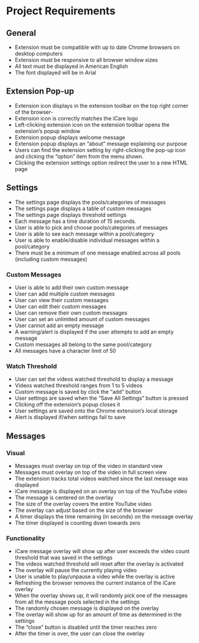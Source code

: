# Project Requirements

## General
- Extension must be compatible with up to date Chrome browsers on desktop computers
- Extension must be responsive to all browser window sizes
- All text must be displayed in American English
- The font displayed will be in Arial

## Extension Pop-up
- Extension icon displays in the extension toolbar on the top right corner of the browser- 
- Extension icon is correctly matches the iCare logo
- Left-clicking extension icon on the extension toolbar opens the extension’s popup window 
- Extension popup displays welcome message
- Extension popup displays an “about” message explaining our purpose 
- Users can find the extension setting by right-clicking the pop-up icon and clicking the “option” item from the menu shown. 
- Clicking the extension settings option redirect the user to a new HTML page

## Settings
- The settings page displays the pools/categories of messages
- The settings page displays a table of custom messages
- The settings page displays threshold settings
- Each message has a time duration of 15 seconds.
- User is able to pick and choose pools/categories of messages
- User is able to see each message within a pool/category
- User is able to enable/disable individual messages within a pool/category
- There must be a minimum of one message enabled across all pools (including custom messages)

### Custom Messages
- User is able to add their own custom message
- User can add multiple custom messages
- User can view their custom messages
- User can edit their custom messages
- User can remove their own custom messages
- User can set an unlimited amount of custom messages
- User cannot add an empty message
- A warning/alert is displayed if the user attempts to add an empty message
- Custom messages all belong to the same pool/category
- All messages have a character limit of 50

### Watch Threshold
- User can set the videos watched threshold to display a message
- Videos watched threshold ranges from 1 to 5 videos
- Custom message is saved by click the “add” button
- User settings are saved when the “Save All Settings” button is pressed 
- Clicking off the extension’s popup closes it
- User settings are saved onto the Chrome extension’s local storage
- Alert is displayed if/when settings fail to save

## Messages

### Visual
- Messages must overlay on top of the video in standard view
- Messages must overlay on top of the video in full screen view
- The extension tracks total videos watched since the last message was displayed
- iCare message is displayed on an overlay on top of the YouTube video
- The message is centered on the overlay
- The size of the overlay covers the entire YouTube video
- The overlay can adjust based on the size of the browser
- A timer displays the time remaining (in seconds) on the message overlay
- The timer displayed is counting down towards zero

### Functionality
- iCare message overlay will show up after user exceeds the video count threshold that was saved in the settings
- The videos watched threshold will reset after the overlay is activated
- The overlay will pause the currently playing video
- User is unable to play/unpause a video while the overlay is active
- Refreshing the browser removes the current instance of the iCare overlay
- When the overlay shows up, it will randomly pick one of the messages from all the message pools selected in the settings
- The randomly chosen message is displayed on the overlay
- The overlay will show up for an amount of time as determined in the settings
- The “close” button is disabled until the timer reaches zero
- After the timer is over, the user can close the overlay
